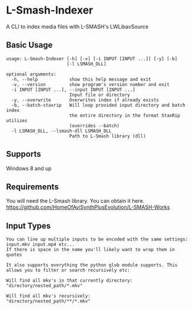 # L-Smash-Indexer

A CLI to index media files with L-SMASH's LWLibavSource

## Basic Usage

```
usage: L-Smash-Indexer [-h] [-v] [-i INPUT [INPUT ...]] [-y] [-b]
                       [-l LSMASH_DLL]

optional arguments:
  -h, --help            show this help message and exit
  -v, --version         show program's version number and exit
  -i INPUT [INPUT ...], --input INPUT [INPUT ...]
                        Input file or directory
  -y, --overwrite       Overwrites index if already exists
  -b, --batch-staxrip   Will loop provided input directory and batch index
                        the entire directory in the format StaxRip utilizes
                        (overrides --batch)
  -l LSMASH_DLL, --lsmash-dll LSMASH_DLL
                        Path to L-Smash library (dll)
```

## Supports 

Windows 8 and up

## Requirements

You will need the L-Smash library. You can obtain it here.
https://github.com/HomeOfAviSynthPlusEvolution/L-SMASH-Works

## Input Types

```
You can line up multiple inputs to be encoded with the same settings:
input.mkv input.mp4 etc...
If there is space in the name you'll likely want to wrap them in quotes

It also supports everything the python glob module supports. This allows you to filter or search recursively etc:

Will find all mkv's in that currently directory:
"directory/nested_path/*.mkv"

Will find all mkv's recursively:
"directory/nested_path/**/*.mkv"

```
